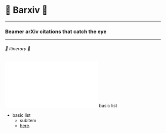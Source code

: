 # :milky_way: Barxiv :milky_way:
---
### Beamer arXiv citations that catch the eye 
---
###### :train2: Itinerary :ship:
![alt text](/https://github.com/wevbarker/barxiv/presentation.pdf)
basic list
- basic list 
  - subitem 
  -  [here](hyperlink). 
